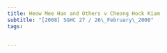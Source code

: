 ```yaml
---
title: Heow Mee Han and Others v Cheong Hock Kiam 
subtitle: "[2008] SGHC 27 / 26\_February\_2008"
tags:


---
```


